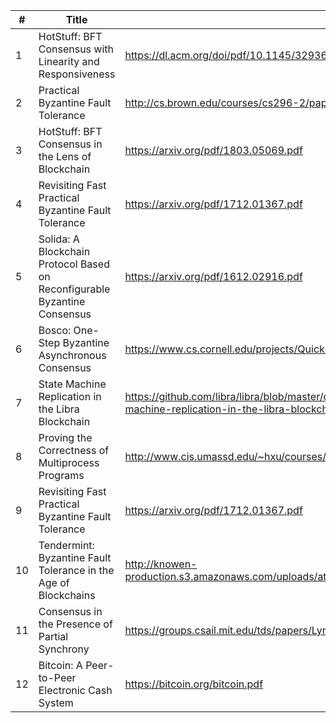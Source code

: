 | # | Title                                                                     | Link                                                                          |
|---|---------------------------------------------------------------------------|-------------------------------------------------------------------------------|
| 1 | HotStuff: BFT Consensus with Linearity and Responsiveness                 | https://dl.acm.org/doi/pdf/10.1145/3293611.3331591                            |
| 2 | Practical Byzantine Fault Tolerance                                       | http://cs.brown.edu/courses/cs296-2/papers/bft-nfs.pdf                        |
| 3 | HotStuff: BFT Consensus in the Lens of Blockchain                         | https://arxiv.org/pdf/1803.05069.pdf                                          |
| 4 | Revisiting Fast Practical Byzantine Fault Tolerance                       | https://arxiv.org/pdf/1712.01367.pdf                                          |
| 5 | Solida: A Blockchain Protocol Based on Reconfigurable Byzantine Consensus | https://arxiv.org/pdf/1612.02916.pdf                                          |
| 6 | Bosco: One-Step Byzantine Asynchronous Consensus                          | https://www.cs.cornell.edu/projects/Quicksilver/public_pdfs/52180438.pdf      |
| 7 | State Machine Replication in the Libra Blockchain                         | https://github.com/libra/libra/blob/master/developers.libra.org/docs/assets/papers/libra-consensus-state-machine-replication-in-the-libra-blockchain/2020-05-26.pdf |
| 8 | Proving the Correctness of Multiprocess Programs                          | http://www.cis.umassd.edu/~hxu/courses/cis481/references/Lamport-1977.pdf     |
| 9 | Revisiting Fast Practical Byzantine Fault Tolerance                       | https://arxiv.org/pdf/1712.01367.pdf                                          |
| 10 | Tendermint: Byzantine Fault Tolerance in the Age of Blockchains | http://knowen-production.s3.amazonaws.com/uploads/attachment/file/1814/Buchman_Ethan_201606_Msater%2Bthesis.pdf |
| 11 | Consensus in the Presence of Partial Synchrony | https://groups.csail.mit.edu/tds/papers/Lynch/jacm88.pdf |
| 12 | Bitcoin: A Peer-to-Peer Electronic Cash System | https://bitcoin.org/bitcoin.pdf |

